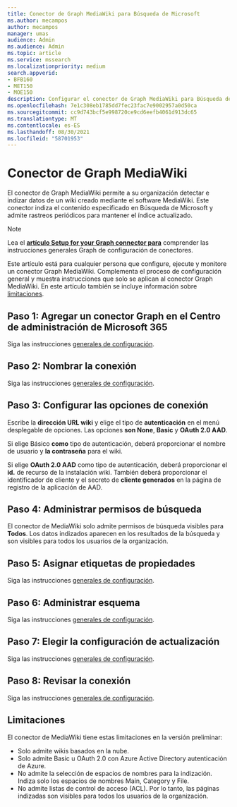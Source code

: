 ```yaml
---
title: Conector de Graph MediaWiki para Búsqueda de Microsoft
ms.author: mecampos
author: mecampos
manager: umas
audience: Admin
ms.audience: Admin
ms.topic: article
ms.service: mssearch
ms.localizationpriority: medium
search.appverid:
- BFB160
- MET150
- MOE150
description: Configurar el conector de Graph MediaWiki para Búsqueda de Microsoft
ms.openlocfilehash: 7e1c308eb1785dd7fec23fac7e9002957a0d50ca
ms.sourcegitcommit: cc9d743bcf5e998720ce9cd6eefb4061d913dc65
ms.translationtype: MT
ms.contentlocale: es-ES
ms.lasthandoff: 08/30/2021
ms.locfileid: "58701953"
---
```

<!---Previous ms.author: monaray --->

# <a name="mediawiki-graph-connector"></a>Conector de Graph MediaWiki

El conector de Graph MediaWiki permite a su organización detectar e indizar datos de un wiki creado mediante el software MediaWiki. Este conector indiza el contenido especificado en Búsqueda de Microsoft y admite rastreos periódicos para mantener el índice actualizado.

> [!NOTE]
> Lea el [**artículo Setup for your Graph connector para**](configure-connector.md) comprender las instrucciones generales Graph de configuración de conectores.

Este artículo está para cualquier persona que configure, ejecute y monitore un conector Graph MediaWiki. Complementa el proceso de configuración general y muestra instrucciones que solo se aplican al conector Graph MediaWiki. En este artículo también se incluye información sobre [limitaciones](#limitations).

<!---## Before you get started-->

<!---Insert "Before you get started" recommendations for this data source-->

## <a name="step-1-add-a-graph-connector-in-the-microsoft-365-admin-center"></a>Paso 1: Agregar un conector Graph en el Centro de administración de Microsoft 365

Siga las instrucciones [generales de configuración](./configure-connector.md).
<!---If the above phrase does not apply, delete it and insert specific details for your data source that are different from general setup instructions.-->

## <a name="step-2-name-the-connection"></a>Paso 2: Nombrar la conexión

Siga las instrucciones [generales de configuración](./configure-connector.md).
<!---If the above phrase does not apply, delete it and insert specific details for your data source that are different from general setup instructions.-->

## <a name="step-3-configure-the-connection-settings"></a>Paso 3: Configurar las opciones de conexión

Escribe la **dirección URL wiki** y elige el tipo de **autenticación** en el menú desplegable de opciones. Las opciones **son None**, **Basic** y **OAuth 2.0 AAD**.

Si elige Básico **como** tipo de autenticación,  deberá proporcionar el nombre de usuario y **la contraseña** para el wiki.

Si elige **OAuth 2.0 AAD** como tipo de autenticación, deberá proporcionar el **id.** de recurso de la instalación wiki. También deberá proporcionar el  identificador de cliente y el secreto de **cliente generados** en la página de registro de la aplicación de AAD.

## <a name="step-4-manage-search-permissions"></a>Paso 4: Administrar permisos de búsqueda

El conector de MediaWiki solo admite permisos de búsqueda visibles para **Todos**. Los datos indizados aparecen en los resultados de la búsqueda y son visibles para todos los usuarios de la organización.

## <a name="step-5-assign-property-labels"></a>Paso 5: Asignar etiquetas de propiedades

Siga las instrucciones [generales de configuración](./configure-connector.md).
<!---If the above phrase does not apply, delete it and insert specific details for your data source that are different from general setup instructions.-->

## <a name="step-6-manage-schema"></a>Paso 6: Administrar esquema

Siga las instrucciones [generales de configuración](./configure-connector.md).
<!---If the above phrase does not apply, delete it and insert specific details for your data source that are different from general setup instructions.-->

## <a name="step-7-choose-refresh-settings"></a>Paso 7: Elegir la configuración de actualización

Siga las instrucciones [generales de configuración](./configure-connector.md).
<!---If the above phrase does not apply, delete it and insert specific details for your data source that are different from general setup instructions.-->

## <a name="step-8-review-connection"></a>Paso 8: Revisar la conexión

Siga las instrucciones [generales de configuración](./configure-connector.md).
<!---If the above phrase does not apply, delete it and insert specific details for your data source that are different from general setup instructions.-->

<!---## Troubleshooting-->
<!---To be added-->

## <a name="limitations"></a>Limitaciones

El conector de MediaWiki tiene estas limitaciones en la versión preliminar:

* Solo admite wikis basados en la nube.
* Solo admite Basic u OAuth 2.0 con Azure Active Directory autenticación de Azure.
* No admite la selección de espacios de nombres para la indización. Indiza solo los espacios de nombres Main, Category y File.
* No admite listas de control de acceso (ACL). Por lo tanto, las páginas indizadas son visibles para todos los usuarios de la organización.